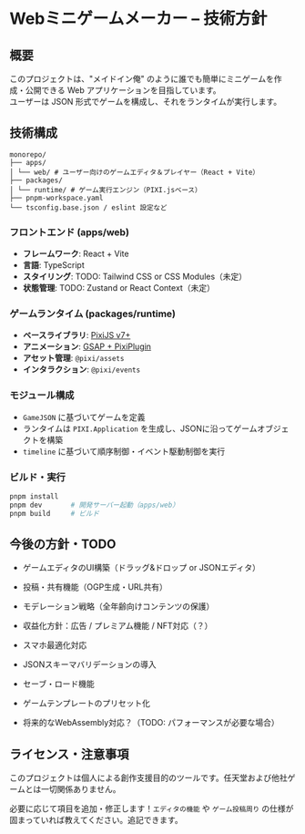 # Webミニゲームメーカー – 技術方針

## 概要

このプロジェクトは、"メイドイン俺" のように誰でも簡単にミニゲームを作成・公開できる Web アプリケーションを目指しています。  
ユーザーは JSON 形式でゲームを構成し、それをランタイムが実行します。

## 技術構成

```
monorepo/
├── apps/
│ └── web/ # ユーザー向けのゲームエディタ＆プレイヤー（React + Vite）
├── packages/
│ └── runtime/ # ゲーム実行エンジン（PIXI.jsベース）
├── pnpm-workspace.yaml
└── tsconfig.base.json / eslint 設定など
```


### フロントエンド (apps/web)

- **フレームワーク**: React + Vite
- **言語**: TypeScript
- **スタイリング**: TODO: Tailwind CSS or CSS Modules（未定）
- **状態管理**: TODO: Zustand or React Context（未定）

### ゲームランタイム (packages/runtime)

- **ベースライブラリ**: [PixiJS v7+](https://pixijs.com/)
- **アニメーション**: [GSAP + PixiPlugin](https://greensock.com/docs/v3/Plugins/PixiPlugin)
- **アセット管理**: `@pixi/assets`
- **インタラクション**: `@pixi/events`

### モジュール構成

- `GameJSON` に基づいてゲームを定義
- ランタイムは `PIXI.Application` を生成し、JSONに沿ってゲームオブジェクトを構築
- `timeline` に基づいて順序制御・イベント駆動制御を実行

### ビルド・実行

```bash
pnpm install
pnpm dev       # 開発サーバー起動（apps/web）
pnpm build     # ビルド
```

## 今後の方針・TODO
- ゲームエディタのUI構築（ドラッグ&ドロップ or JSONエディタ）

- 投稿・共有機能（OGP生成・URL共有）

- モデレーション戦略（全年齢向けコンテンツの保護）

- 収益化方針：広告 / プレミアム機能 / NFT対応（？）

- スマホ最適化対応

- JSONスキーマバリデーションの導入

- セーブ・ロード機能

- ゲームテンプレートのプリセット化

- 将来的なWebAssembly対応？（TODO: パフォーマンスが必要な場合）


## ライセンス・注意事項
このプロジェクトは個人による創作支援目的のツールです。任天堂および他社ゲームとは一切関係ありません。

必要に応じて項目を追加・修正します！`エディタの機能` や `ゲーム投稿周り` の仕様が固まっていれば教えてください。追記できます。






